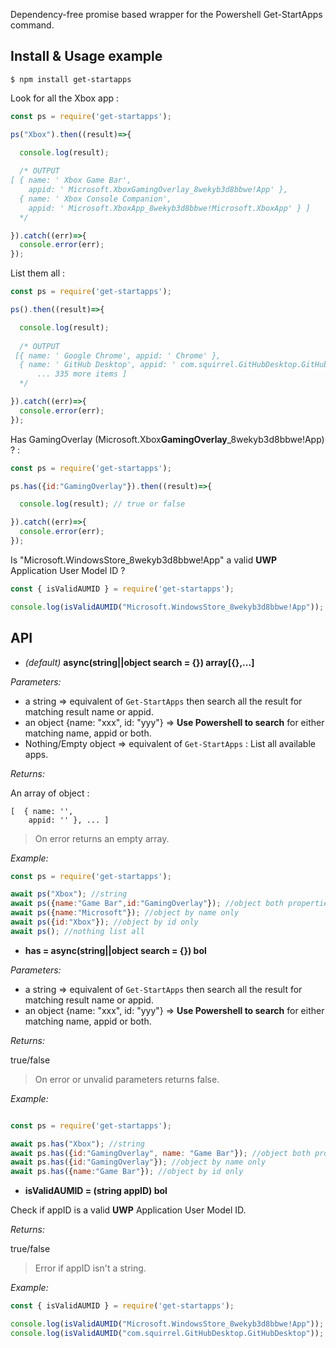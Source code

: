 Dependency-free promise based wrapper for the Powershell Get-StartApps command.

Install & Usage example
-----------------------

```$ npm install get-startapps```

Look for all the Xbox app :

```js
const ps = require('get-startapps');

ps("Xbox").then((result)=>{

  console.log(result);
  
  /* OUTPUT
[ { name: ' Xbox Game Bar',
    appid: ' Microsoft.XboxGamingOverlay_8wekyb3d8bbwe!App' },
  { name: ' Xbox Console Companion',
    appid: ' Microsoft.XboxApp_8wekyb3d8bbwe!Microsoft.XboxApp' } ] 
  */

}).catch((err)=>{
  console.error(err);
});
```

List them all :

```js
const ps = require('get-startapps');

ps().then((result)=>{

  console.log(result);
  
  /* OUTPUT
 [{ name: ' Google Chrome', appid: ' Chrome' },
  { name: ' GitHub Desktop', appid: ' com.squirrel.GitHubDesktop.GitHubDesktop' }, 
      ... 335 more items ]
  */

}).catch((err)=>{
  console.error(err);
});
```

Has GamingOverlay (Microsoft.Xbox**GamingOverlay**_8wekyb3d8bbwe!App) ? :

```js
const ps = require('get-startapps');

ps.has({id:"GamingOverlay"}).then((result)=>{

  console.log(result); // true or false

}).catch((err)=>{
  console.error(err);
});
```

Is "Microsoft.WindowsStore_8wekyb3d8bbwe!App" a valid **UWP** Application User Model ID ?

```js
const { isValidAUMID } = require('get-startapps');

console.log(isValidAUMID("Microsoft.WindowsStore_8wekyb3d8bbwe!App")); //true 
```

API
---

- _(default)_ **async(string||object search = {}) array[{},...]**

*Parameters:*

- a string => equivalent of `Get-StartApps` then search all the result for matching result name or appid.
- an object {name: "xxx", id: "yyy"} =>  **Use Powershell to search** for either matching name, appid or both.
- Nothing/Empty object => equivalent of `Get-StartApps` : List all available apps.

*Returns:*

An array of object :

```
[  { name: '',
    appid: '' }, ... ]
```

> On error returns an empty array.


*Example:*
```js
const ps = require('get-startapps');

await ps("Xbox"); //string
await ps({name:"Game Bar",id:"GamingOverlay"}); //object both properties
await ps({name:"Microsoft"}); //object by name only
await ps({id:"Xbox"}); //object by id only
await ps(); //nothing list all

```

- **has = async(string||object search = {}) bol**

*Parameters:*

- a string => equivalent of `Get-StartApps` then search all the result for matching result name or appid.
- an object {name: "xxx", id: "yyy"} =>  **Use Powershell to search** for either matching name, appid or both.

*Returns:*

true/false

> On error or unvalid parameters returns false.


*Example:*
```js

const ps = require('get-startapps');

await ps.has("Xbox"); //string
await ps.has({id:"GamingOverlay", name: "Game Bar"}); //object both properties
await ps.has({id:"GamingOverlay"}); //object by name only
await ps.has({name:"Game Bar"}); //object by id only

```

- **isValidAUMID = (string appID) bol**
  
Check if appID is a valid **UWP** Application User Model ID.
  
*Returns:*

true/false
  
> Error if appID isn't a string.
   
*Example:*

  ```js
  const { isValidAUMID } = require('get-startapps');
  
  console.log(isValidAUMID("Microsoft.WindowsStore_8wekyb3d8bbwe!App")); //true
  console.log(isValidAUMID("com.squirrel.GitHubDesktop.GitHubDesktop")); //false
  
  ```
